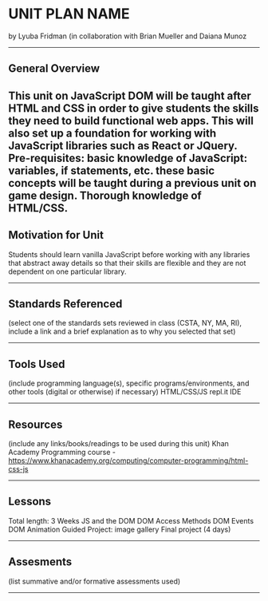 # UNIT PLAN NAME
by Lyuba Fridman (in collaboration with Brian Mueller and Daiana Munoz

-----

## General Overview
This unit on JavaScript DOM will be taught after HTML and CSS in order to give students the skills they need to build functional web apps. This will also set up a foundation for working with JavaScript libraries such as React or JQuery. Pre-requisites: basic knowledge of JavaScript: variables, if statements, etc. these basic concepts will be taught during a previous unit on game design. Thorough knowledge of HTML/CSS.
---

## Motivation for Unit
Students should learn vanilla JavaScript before working with any libraries that abstract away details so that their skills are flexible and they are not dependent on one particular library.

---

## Standards Referenced
(select one of the standards sets reviewed in class (CSTA, NY, MA, RI), include a link and a brief explanation as to why you selected that set)

---

## Tools Used
(include programming language(s), specific programs/environments, and other tools (digital or otherwise) if necessary)
HTML/CSS/JS
repl.it IDE

---

## Resources
(include any links/books/readings to be used during this unit)
Khan Academy Programming course - https://www.khanacademy.org/computing/computer-programming/html-css-js

---

## Lessons
Total length: 3 Weeks
JS and the DOM
DOM Access Methods
DOM Events
DOM Animation
Guided Project: image gallery
Final project (4 days)

---

## Assesments
(list summative and/or formative assessments used)

---
